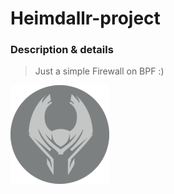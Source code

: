 # Heimdallr-project
### Description & details 
> Just a simple Firewall on BPF :)

[1]: https://www.notion.so/Heimdallr-project-7307e47c13cd47a785983d0ca4843f4a

[![git](media/heimdallr_s.png)][1]

